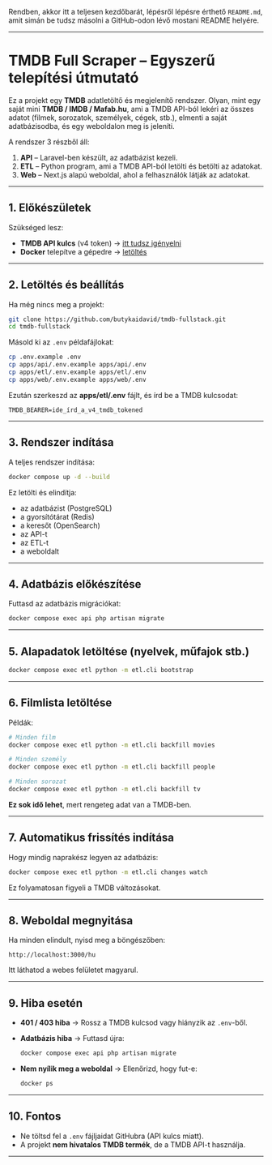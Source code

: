 Rendben, akkor itt a teljesen kezdőbarát, lépésről lépésre érthető `README.md`, amit simán be tudsz másolni a GitHub-odon lévő mostani README helyére.

---

# TMDB Full Scraper – Egyszerű telepítési útmutató

Ez a projekt egy **TMDB** adatletöltő és megjelenítő rendszer.
Olyan, mint egy saját mini **TMDB / IMDB / Mafab.hu**, ami a TMDB API-ból lekéri az összes adatot (filmek, sorozatok, személyek, cégek, stb.), elmenti a saját adatbázisodba, és egy weboldalon meg is jeleníti.

A rendszer 3 részből áll:

1. **API** – Laravel-ben készült, az adatbázist kezeli.
2. **ETL** – Python program, ami a TMDB API-ból letölti és betölti az adatokat.
3. **Web** – Next.js alapú weboldal, ahol a felhasználók látják az adatokat.

---

## 1. Előkészületek

Szükséged lesz:

* **TMDB API kulcs** (v4 token) → [itt tudsz igényelni](https://www.themoviedb.org/settings/api)
* **Docker** telepítve a gépedre → [letöltés](https://www.docker.com/products/docker-desktop/)

---

## 2. Letöltés és beállítás

Ha még nincs meg a projekt:

```bash
git clone https://github.com/butykaidavid/tmdb-fullstack.git
cd tmdb-fullstack
```

Másold ki az `.env` példafájlokat:

```bash
cp .env.example .env
cp apps/api/.env.example apps/api/.env
cp apps/etl/.env.example apps/etl/.env
cp apps/web/.env.example apps/web/.env
```

Ezután szerkeszd az **apps/etl/.env** fájlt, és írd be a TMDB kulcsodat:

```
TMDB_BEARER=ide_írd_a_v4_tmdb_tokened
```

---

## 3. Rendszer indítása

A teljes rendszer indítása:

```bash
docker compose up -d --build
```

Ez letölti és elindítja:

* az adatbázist (PostgreSQL)
* a gyorsítótárat (Redis)
* a keresőt (OpenSearch)
* az API-t
* az ETL-t
* a weboldalt

---

## 4. Adatbázis előkészítése

Futtasd az adatbázis migrációkat:

```bash
docker compose exec api php artisan migrate
```

---

## 5. Alapadatok letöltése (nyelvek, műfajok stb.)

```bash
docker compose exec etl python -m etl.cli bootstrap
```

---

## 6. Filmlista letöltése

Példák:

```bash
# Minden film
docker compose exec etl python -m etl.cli backfill movies

# Minden személy
docker compose exec etl python -m etl.cli backfill people

# Minden sorozat
docker compose exec etl python -m etl.cli backfill tv
```

**Ez sok idő lehet**, mert rengeteg adat van a TMDB-ben.

---

## 7. Automatikus frissítés indítása

Hogy mindig naprakész legyen az adatbázis:

```bash
docker compose exec etl python -m etl.cli changes watch
```

Ez folyamatosan figyeli a TMDB változásokat.

---

## 8. Weboldal megnyitása

Ha minden elindult, nyisd meg a böngészőben:

```
http://localhost:3000/hu
```

Itt láthatod a webes felületet magyarul.

---

## 9. Hiba esetén

* **401 / 403 hiba** → Rossz a TMDB kulcsod vagy hiányzik az `.env`-ből.
* **Adatbázis hiba** → Futtasd újra:

  ```bash
  docker compose exec api php artisan migrate
  ```
* **Nem nyílik meg a weboldal** → Ellenőrizd, hogy fut-e:

  ```bash
  docker ps
  ```

---

## 10. Fontos

* Ne töltsd fel a `.env` fájljaidat GitHubra (API kulcs miatt).
* A projekt **nem hivatalos TMDB termék**, de a TMDB API-t használja.

---

